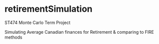 # retirementSimulation
ST474 Monte Carlo Term Project 

Simulating Average Canadian finances for Retirement &amp; comparing to FIRE methods
